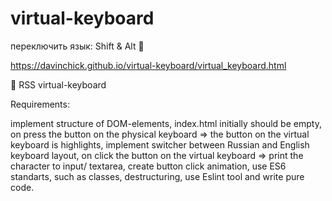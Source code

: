# virtual-keyboard

переключить язык: Shift & Alt 💙

https://davinchick.github.io/virtual-keyboard/virtual_keyboard.html

💙 RSS virtual-keyboard

Requirements:

implement structure of DOM-elements,
index.html initially should be empty,
on press the button on the physical keyboard => the button on the virtual keyboard is highlights,
implement switcher between Russian and English keyboard layout,
on click the button on the virtual keyboard => print the character to input/ textarea,
create button click animation,
use ES6 standarts, such as classes, destructuring,
use Eslint tool and write pure code.
